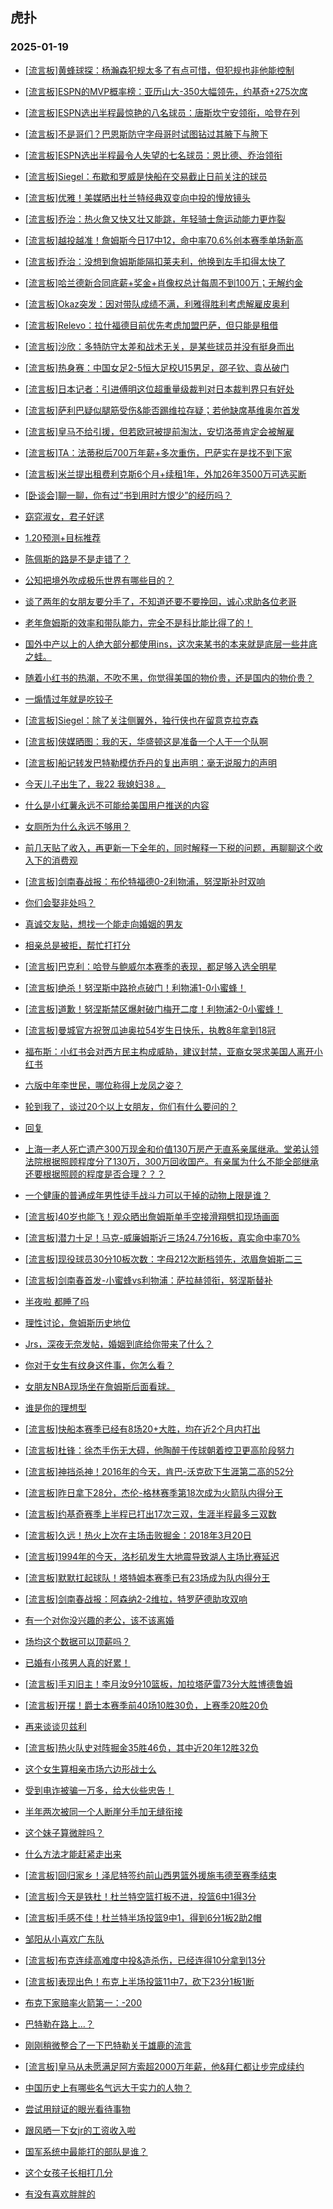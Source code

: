## 虎扑 
### 2025-01-19

+ [[流言板]黄蜂球探：杨瀚森犯规太多了有点可惜，但犯规也非他能控制](https://bbs.hupu.com/630059743.html)

+ [[流言板]ESPN的MVP概率榜：亚历山大-350大幅领先，约基奇+275次席](https://bbs.hupu.com/630061328.html)

+ [[流言板]ESPN选出半程最惊艳的八名球员：唐斯坎宁安领衔，哈登在列](https://bbs.hupu.com/630061475.html)

+ [[流言板]不是哥们？巴恩斯防守字母哥时试图钻过其腋下与胯下](https://bbs.hupu.com/630062626.html)

+ [[流言板]ESPN选出半程最令人失望的七名球员：恩比德、乔治领衔](https://bbs.hupu.com/630061505.html)

+ [[流言板]Siegel：布歇和罗威是快船在交易截止日前关注的球员](https://bbs.hupu.com/630062761.html)

+ [[流言板]优雅！美媒晒出杜兰特经典双变向中投的慢放镜头](https://bbs.hupu.com/630061039.html)

+ [[流言板]乔治：热火詹又快又壮又能跳，年轻骑士詹运动能力更炸裂](https://bbs.hupu.com/630062511.html)

+ [[流言板]越投越准！詹姆斯今日17中12，命中率70.6%创本赛季单场新高](https://bbs.hupu.com/630062575.html)

+ [[流言板]乔治：没想到詹姆斯能隔扣莱夫利，他换到左手扣得太快了](https://bbs.hupu.com/630062269.html)

+ [[流言板]哈兰德新合同底薪+奖金+肖像权总计每周不到100万；无解约金](https://bbs.hupu.com/630057341.html)

+ [[流言板]Okaz突发：因对带队成绩不满，利雅得胜利考虑解雇皮奥利](https://bbs.hupu.com/630058021.html)

+ [[流言板]Relevo：拉什福德目前优先考虑加盟巴萨，但只能是租借](https://bbs.hupu.com/630060207.html)

+ [[流言板]沙欣：多特防守太差和战术无关，是某些球员并没有挺身而出](https://bbs.hupu.com/630056428.html)

+ [[流言板]热身赛：中国女足2-5恒大足校U15男足，邵子钦、袁丛破门](https://bbs.hupu.com/630060666.html)

+ [[流言板]日本记者：引进傅明这位超重量级裁判对日本裁判界只有好处](https://bbs.hupu.com/630057178.html)

+ [[流言板]萨利巴疑似腿筋受伤&amp;能否踢维拉存疑；若他缺席基维奥尔首发](https://bbs.hupu.com/630061282.html)

+ [[流言板]皇马不给引援，但若欧冠被提前淘汰，安切洛蒂肯定会被解雇](https://bbs.hupu.com/630058554.html)

+ [[流言板]TA：法蒂税后700万年薪+多次重伤，巴萨实在是找不到下家](https://bbs.hupu.com/630057295.html)

+ [[流言板]米兰提出租费利克斯6个月+续租1年，外加26年3500万可选买断](https://bbs.hupu.com/630061203.html)

+ [[卧谈会]聊一聊，你有过“书到用时方恨少”的经历吗？](https://bbs.hupu.com/630061223.html)

+ [窈窕淑女，君子好逑](https://bbs.hupu.com/630060679.html)

+ [1.20预测+目标推荐](https://bbs.hupu.com/630060750.html)

+ [陈佩斯的路是不是走错了？](https://bbs.hupu.com/630059622.html)

+ [公知把境外吹成极乐世界有哪些目的？](https://bbs.hupu.com/630059604.html)

+ [谈了两年的女朋友要分手了，不知道还要不要挽回，诚心求助各位老哥](https://bbs.hupu.com/630059705.html)

+ [老年詹姆斯的效率和带队能力，完全不是科比能比得了的！](https://bbs.hupu.com/630060938.html)

+ [国外中产以上的人绝大部分都使用ins，这次来某书的本来就是底层一些井底之蛙。](https://bbs.hupu.com/630062377.html)

+ [随着小红书的热潮，不吹不黑，你觉得美国的物价贵，还是国内的物价贵？](https://bbs.hupu.com/630061305.html)

+ [一煽情过年就是吃铰子](https://bbs.hupu.com/630061180.html)

+ [[流言板]Siegel：除了关注侧翼外，独行侠也在留意克拉克森](https://bbs.hupu.com/630062821.html)

+ [[流言板]侠媒晒图：我的天，华盛顿这是准备一个人干一个队啊](https://bbs.hupu.com/630062812.html)

+ [[流言板]船记转发巴特勒模仿乔丹的复出声明：毫无说服力的声明](https://bbs.hupu.com/630062750.html)

+ [今天儿子出生了，我22 我媳妇38 。](https://bbs.hupu.com/630062114.html)

+ [什么是小红薯永远不可能给美国用户推送的内容](https://bbs.hupu.com/630061416.html)

+ [女厕所为什么永远不够用？](https://bbs.hupu.com/630060211.html)

+ [前几天贴了收入，再更新一下全年的，同时解释一下税的问题，再聊聊这个收入下的消费观](https://bbs.hupu.com/630060456.html)

+ [[流言板]剑南春战报：布伦特福德0-2利物浦，努涅斯补时双响](https://bbs.hupu.com/630064168.html)

+ [你们会娶非处吗？](https://bbs.hupu.com/630061010.html)

+ [真诚交友贴，想找一个能走向婚姻的男友](https://bbs.hupu.com/630061995.html)

+ [相亲总是被拒，帮忙打打分](https://bbs.hupu.com/630061958.html)

+ [[流言板]巴克利：哈登与鲍威尔本赛季的表现，都足够入选全明星](https://bbs.hupu.com/630061844.html)

+ [[流言板]绝杀！努涅斯中路抢点破门！利物浦1-0小蜜蜂！](https://bbs.hupu.com/630064098.html)

+ [[流言板]道歉！努涅斯禁区爆射破门梅开二度！利物浦2-0小蜜蜂！](https://bbs.hupu.com/630064131.html)

+ [[流言板]曼城官方祝贺瓜迪奥拉54岁生日快乐，执教8年拿到18冠](https://bbs.hupu.com/630060120.html)

+ [福布斯：小红书会对西方民主构成威胁，建议封禁，亚裔女哭求美国人离开小红书](https://bbs.hupu.com/630062444.html)

+ [六版中年李世民，哪位称得上龙凤之姿？](https://bbs.hupu.com/630063448.html)

+ [轮到我了，谈过20个以上女朋友，你们有什么要问的？](https://bbs.hupu.com/630063449.html)

+ [回复](https://bbs.hupu.com/630062519.html)

+ [上海一老人死亡遗产300万现金和价值130万房产无直系亲属继承。堂弟认领法院根据照顾程度分了130万，300万回收国产。有亲属为什么不能全部继承还要根据照顾的程度是否合理？？？](https://bbs.hupu.com/630063610.html)

+ [一个健康的普通成年男性徒手战斗力可以干掉的动物上限是谁？](https://bbs.hupu.com/630062537.html)

+ [[流言板]40岁也能飞！观众晒出詹姆斯单手空接滑翔劈扣现场画面](https://bbs.hupu.com/630063462.html)

+ [[流言板]潜力十足！马克-威廉姆斯近三场24.7分16板，真实命中率70%](https://bbs.hupu.com/630063214.html)

+ [[流言板]现役球员30分10板次数：字母212次断档领先，浓眉詹姆斯二三](https://bbs.hupu.com/630062894.html)

+ [[流言板]剑南春首发-小蜜蜂vs利物浦：萨拉赫领衔，努涅斯替补](https://bbs.hupu.com/630062168.html)

+ [半夜啦 都睡了吗](https://bbs.hupu.com/630065096.html)

+ [理性讨论，詹姆斯历史地位](https://bbs.hupu.com/630063424.html)

+ [Jrs，深夜无奈发帖，婚姻到底给你带来了什么？](https://bbs.hupu.com/630063941.html)

+ [你对于女生有纹身这件事，你怎么看？](https://bbs.hupu.com/630064109.html)

+ [女朋友NBA现场坐在詹姆斯后面看球。](https://bbs.hupu.com/630062698.html)

+ [谁是你的理想型](https://bbs.hupu.com/630063544.html)

+ [[流言板]快船本赛季已经有8场20+大胜，均在近2个月内打出](https://bbs.hupu.com/630063769.html)

+ [[流言板]杜锋：徐杰手伤无大碍，他陶醉于传球朝着控卫更高阶段努力](https://bbs.hupu.com/630063438.html)

+ [[流言板]神挡杀神！2016年的今天，肯巴-沃克砍下生涯第二高的52分](https://bbs.hupu.com/630064078.html)

+ [[流言板]昨日拿下28分，杰伦-格林赛季第18次成为火箭队内得分王](https://bbs.hupu.com/630063694.html)

+ [[流言板]约基奇赛季上半程已打出17次三双，生涯半程最多三双数](https://bbs.hupu.com/630063914.html)

+ [[流言板]久远！热火上次在主场击败掘金：2018年3月20日](https://bbs.hupu.com/630063982.html)

+ [[流言板]1994年的今天，洛杉矶发生大地震导致湖人主场比赛延迟](https://bbs.hupu.com/630063751.html)

+ [[流言板]默默扛起球队！塔特姆本赛季已有23场成为队内得分王](https://bbs.hupu.com/630063901.html)

+ [[流言板]剑南春战报：阿森纳2-2维拉，特罗萨德助攻双响](https://bbs.hupu.com/630064955.html)

+ [有一个对你没兴趣的老公，该不该离婚](https://bbs.hupu.com/630064702.html)

+ [场均这个数据可以顶薪吗？](https://bbs.hupu.com/630063181.html)

+ [已婚有小孩男人真的好累！](https://bbs.hupu.com/630064069.html)

+ [[流言板]手刃旧主！李月汝9分10篮板，加拉塔萨雷73分大胜博德鲁姆](https://bbs.hupu.com/630064611.html)

+ [[流言板]开摆！爵士本赛季前40场10胜30负，上赛季20胜20负](https://bbs.hupu.com/630063776.html)

+ [再来谈谈贝兹利](https://bbs.hupu.com/630064006.html)

+ [[流言板]热火队史对阵掘金35胜46负，其中近20年12胜32负](https://bbs.hupu.com/630063725.html)

+ [这个女生算相亲市场六边形战士么](https://bbs.hupu.com/630064440.html)

+ [受到电诈被骗一万多，给大伙些忠告！](https://bbs.hupu.com/630064182.html)

+ [半年两次被同一个人断崖分手加无缝衔接](https://bbs.hupu.com/630064997.html)

+ [这个妹子算微胖吗？](https://bbs.hupu.com/630063851.html)

+ [什么方法才能赶紧走出来](https://bbs.hupu.com/630063896.html)

+ [[流言板]回归家乡！泽尼特签约前山西男篮外援施韦德至赛季结束](https://bbs.hupu.com/630064326.html)

+ [[流言板]今天是铁杜！杜兰特空篮打板不进，投篮6中1得3分](https://bbs.hupu.com/630065446.html)

+ [[流言板]手感不佳！杜兰特半场投篮9中1，得到6分1板2助2帽](https://bbs.hupu.com/630065524.html)

+ [邹阳从小喜欢广东队](https://bbs.hupu.com/630064774.html)

+ [[流言板]布克连续高难度中投&amp;造杀伤，已经连得10分拿到13分](https://bbs.hupu.com/630065365.html)

+ [[流言板]表现出色！布克上半场投篮11中7，砍下23分1板1断](https://bbs.hupu.com/630065509.html)

+ [布克下家赔率火箭第一：-200](https://bbs.hupu.com/630064852.html)

+ [巴特勒在路上…？](https://bbs.hupu.com/630064357.html)

+ [刚刚稍微整合了一下巴特勒关于雄鹿的流言](https://bbs.hupu.com/630064685.html)

+ [[流言板]皇马从未愿满足阿方索超2000万年薪，他&amp;拜仁都让步完成续约](https://bbs.hupu.com/630060504.html)

+ [中国历史上有哪些名气远大于实力的人物？](https://bbs.hupu.com/630064716.html)

+ [尝试用辩证的眼光看待事物](https://bbs.hupu.com/630064712.html)

+ [跟风晒一下女jr的工资收入啦](https://bbs.hupu.com/630064404.html)

+ [国军系统中最能打的部队是谁？](https://bbs.hupu.com/630065376.html)

+ [这个女孩子长相打几分](https://bbs.hupu.com/630064684.html)

+ [有没有喜欢胖胖的 ](https://bbs.hupu.com/630064692.html)

